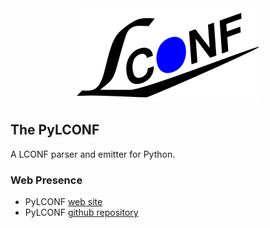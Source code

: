 <div align="center">
    <a href="http://lconf-data-serialization-format.github.io/">
        <img src="images/lconf-logo.png" alt="LCONF LOGO" title="The LCONF-Data-Serialization-Format Organization">
    </a>
</div>

## The PyLCONF

A LCONF parser and emitter for Python.

### Web Presence

* PyLCONF [web site](http://lconf-data-serialization-format.github.io/PyLCONF/)
* PyLCONF [github repository](https://github.com/LCONF-Data-Serialization-Format/PyLCONF/)
